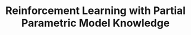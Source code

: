 ---
layout: "publication"
title: "Reinforcement Learning with Partial Parametric Model Knowledge"
type: "conference"
order: 180
year: 2023
authors: "Shuyuan Wang, Philip D. Loewen, Nathan P. Lawrence, Michael G. Forbes, R. Bhushan Gopaluni"
journal: "In Proceedings of the 22nd IFAC World Congress (To Appear)"
pdf: "2023C5_wang_ifac.pdf"
thumbnail: "2023C5_wang_ifac.png"
image: "/assets/thumbnails/2023C5_wang_ifac.png"
video: https://vimeo.com/849890913
thumbnail_caption: "Fig. 2: Stochastic trajectories generated from the learned
controller. The X-axis represents simulation steps."
description: "We adapt reinforcement learning methods for continuous control to bridge the gap between complete ignorance and perfect knowledge of the environment. Our method, Partial Knowledge Least Squares Policy Iteration (PLSPI), takes inspiration from both model-free RL and model-based control. It uses incomplete information from a partial model and retains RL’s data-driven adaption towards optimal performance. The linear quadratic regulator provides a case study; numerical experiments demonstrate the effectiveness and resulting benefits of the proposed method."
---